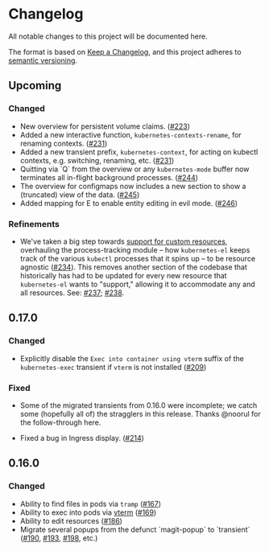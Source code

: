 # Changelog

All notable changes to this project will be documented here.

The format is based on [Keep a Changelog][],
and this project adheres to [semantic
versioning][semver].

[Keep a Changelog]: https://keepachangelog.com/en/1.0.0/
[semver]: https://semver.org/spec/v2.0.0.html

## Upcoming

### Changed

-   New overview for persistent volume claims.
    ([#223](https://github.com/kubernetes-el/kubernetes-el/pull/223))
-   Added a new interactive function, `kubernetes-contexts-rename`, for
    renaming contexts.
    ([#231](https://github.com/kubernetes-el/kubernetes-el/pull/231))
-   Added a new transient prefix, `kubernetes-context`, for acting on
    kubectl contexts, e.g. switching, renaming, etc.
    ([#231](https://github.com/kubernetes-el/kubernetes-el/pull/231))
-   Quitting via \`Q\` from the overview or any `kubernetes-mode` buffer
    now terminates all in-flight background processes.
    ([#244](https://github.com/kubernetes-el/kubernetes-el/pull/244))
-   The overview for configmaps now includes a new section to show a
    (truncated) view of the data.
    ([#245](https://github.com/kubernetes-el/kubernetes-el/pull/245))
-   Added mapping for E to enable entity editing in evil mode.
    ([#246](https://github.com/kubernetes-el/kubernetes-el/pull/246))

### Refinements

-   We've taken a big step towards [support for custom
    resources](https://github.com/kubernetes-el/kubernetes-el/issues/69),
    overhauling the process-tracking module – how `kubernetes-el` keeps
    track of the various `kubectl` processes that it spins up – to be
    resource agnostic
    ([#234](https://github.com/kubernetes-el/kubernetes-el/issues/234)).
    This removes another section of the codebase that historically has
    had to be updated for every new resource that `kubernetes-el` wants
    to "support," allowing it to accommodate any and all resources. See:
    [#237](https://github.com/kubernetes-el/kubernetes-el/pull/237);
    [#238](https://github.com/kubernetes-el/kubernetes-el/pull/238).

## 0.17.0

### Changed

-   Explicitly disable the `Exec into container using vterm` suffix of
    the `kubernetes-exec` transient if `vterm` is not installed
    ([#209](https://github.com/kubernetes-el/kubernetes-el/pull/209))

### Fixed

-   Some of the migrated transients from 0.16.0 were incomplete; we
    catch some (hopefully all of) the stragglers in this release. Thanks
    @noorul for the follow-through here.

-   Fixed a bug in Ingress display.
    ([#214](https://github.com/kubernetes-el/kubernetes-el/pull/214))

## 0.16.0

### Changed

-   Ability to find files in pods via `tramp`
    ([#167](https://github.com/kubernetes-el/kubernetes-el/pull/167))
-   Ability to exec into pods via
    [vterm](https://github.com/akermu/emacs-libvterm)
    ([#169](https://github.com/kubernetes-el/kubernetes-el/pull/169))
-   Ability to edit resources
    ([#186](https://github.com/kubernetes-el/kubernetes-el/pull/186))
-   Migrate several popups from the defunct \`magit-popup\` to
    \`transient\`
    ([#190](https://github.com/kubernetes-el/kubernetes-el/pull/190),
    [#193](https://github.com/kubernetes-el/kubernetes-el/pull/193),
    [#198](https://github.com/kubernetes-el/kubernetes-el/pull/198),
    etc.)
